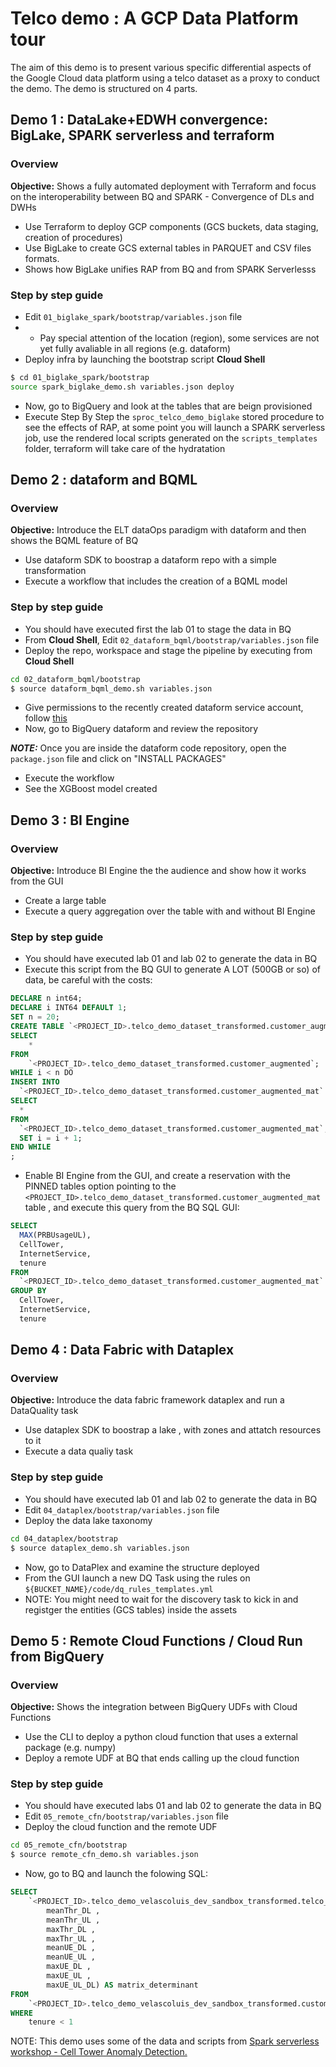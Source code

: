 # Telco demo : A GCP Data Platform tour

The aim of this demo is to present various specific differential aspects of the Google Cloud data platform using a telco dataset as a proxy to conduct the demo. The demo is structured on 4 parts.


## Demo 1 : DataLake+EDWH convergence: BigLake, SPARK serverless and terraform

### Overview

**Objective:** Shows a fully automated deployment with Terraform and focus on the interoperability between BQ and SPARK - Convergence of DLs and DWHs

- Use Terraform to deploy GCP components (GCS buckets, data staging, creation of procedures)
- Use BigLake to create GCS external tables in PARQUET and CSV files formats.
- Shows how BigLake unifies RAP from BQ and from SPARK Serverlesss


### Step by step guide

* Edit `01_biglake_spark/bootstrap/variables.json` file
* * Pay special attention of the location (region), some services are not yet fully avaliable in all regions (e.g. dataform)
* Deploy infra by launching the bootstrap script **Cloud Shell**
```bash
$ cd 01_biglake_spark/bootstrap
source spark_biglake_demo.sh variables.json deploy
```
* Now, go to BigQuery and look at the tables that are beign provisioned
* Execute Step By Step the `sproc_telco_demo_biglake` stored procedure to see the effects of RAP, at some point you will launch a SPARK serverless job, use the rendered local scripts generated on the `scripts_templates` folder, terraform will take care of the hydratation


## Demo 2 : dataform and BQML

### Overview

**Objective:** Introduce the ELT dataOps paradigm with dataform and then shows the BQML feature of BQ 

- Use dataform SDK to boostrap a dataform repo with a simple transformation
- Execute a workflow that includes the creation of a BQML model


### Step by step guide

* You should have executed first the lab 01 to stage the data in BQ
* From **Cloud Shell**, Edit `02_dataform_bqml/bootstrap/variables.json` file
* Deploy the repo, workspace and stage the pipeline by executing from **Cloud Shell**
```bash
cd 02_dataform_bqml/bootstrap
$ source dataform_bqml_demo.sh variables.json
```
* Give permissions to the recently created dataform service account, follow [this](https://cloud.google.com/dataform/docs/required-access)
* Now, go to BigQuery dataform and review the repository

**_NOTE:_**  Once you are inside the dataform code repository, open the `package.json` file and click on "INSTALL PACKAGES"

* Execute the workflow
* See the XGBoost model created

## Demo 3 : BI Engine

### Overview

**Objective:** Introduce BI Engine the the audience and show how it works from the GUI

- Create a large table
- Execute a query aggregation over the table with and without BI Engine

### Step by step guide

* You should have executed  lab 01 and lab 02 to generate the data in BQ
* Execute this script from the BQ GUI to generate A LOT (500GB or so) of data, be careful with the costs:
```sql
DECLARE n int64;
DECLARE i INT64 DEFAULT 1;
SET n = 20;
CREATE TABLE `<PROJECT_ID>.telco_demo_dataset_transformed.customer_augmented_mat` AS 
SELECT
    *
FROM
    `<PROJECT_ID>.telco_demo_dataset_transformed.customer_augmented`;
WHILE i < n DO
INSERT INTO
  `<PROJECT_ID>.telco_demo_dataset_transformed.customer_augmented_mat`
SELECT
  *
FROM
  `<PROJECT_ID>.telco_demo_dataset_transformed.customer_augmented_mat`;
  SET i = i + 1;
END WHILE
;
```
* Enable BI Engine from the GUI, and create a reservation  with the PINNED tables option pointing to the `<PROJECT_ID>.telco_demo_dataset_transformed.customer_augmented_mat` table , and execute this query from the BQ SQL GUI:
```sql
SELECT
  MAX(PRBUsageUL),
  CellTower,
  InternetService,
  tenure
FROM
  `<PROJECT_ID>.telco_demo_dataset_transformed.customer_augmented_mat`
GROUP BY
  CellTower,
  InternetService,
  tenure
```

## Demo 4 : Data Fabric with Dataplex

### Overview

**Objective:** Introduce the data fabric framework dataplex and run a DataQuality task

- Use dataplex SDK to boostrap  a lake , with zones and attatch resources to it
- Execute a data qualiy task


### Step by step guide

* You should have executed lab 01 and lab 02 to generate the data in BQ
* Edit `04_dataplex/bootstrap/variables.json` file
* Deploy the data lake taxonomy
```bash
cd 04_dataplex/bootstrap
$ source dataplex_demo.sh variables.json
```
* Now, go to DataPlex and examine the structure deployed
* From the GUI launch a new DQ Task using the rules on `${BUCKET_NAME}/code/dq_rules_templates.yml`
* NOTE: You might need to wait for the discovery task to kick in and registger the entities (GCS tables) inside the assets


## Demo 5 : Remote Cloud Functions / Cloud Run from BigQuery

### Overview

**Objective:** Shows the integration between BigQuery UDFs with Cloud Functions 

- Use the CLI to deploy a python cloud function that uses a external package (e.g. numpy)
- Deploy a remote UDF at BQ that ends calling up the cloud function


### Step by step guide

* You should have executed labs 01 and lab 02 to generate the data in BQ
* Edit `05_remote_cfn/bootstrap/variables.json` file
* Deploy the cloud function and the remote UDF
```bash
cd 05_remote_cfn/bootstrap
$ source remote_cfn_demo.sh variables.json
```
* Now, go to BQ and launch the folowing SQL:

```sql
SELECT
    `<PROJECT_ID>.telco_demo_velascoluis_dev_sandbox_transformed.telco_demo_cfn`(
        meanThr_DL ,
        meanThr_UL ,
        maxThr_DL ,
        maxThr_UL ,
        meanUE_DL ,
        meanUE_UL ,
        maxUE_DL ,
        maxUE_UL ,
        maxUE_UL_DL) AS matrix_determinant
FROM
    `<PROJECT_ID>.telco_demo_velascoluis_dev_sandbox_transformed.customer_augmented`
WHERE
    tenure < 1
```

NOTE: This demo uses some of the data and scripts from  [Spark serverless workshop - Cell Tower Anomaly Detection.](https://github.com/velascoluis/serverless-spark-workshop/tree/main/cell-tower-anomaly-detection)

